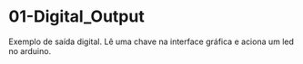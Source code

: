 # 01-Digital_Output
 Exemplo de saída digital. Lê uma chave na interface gráfica e aciona um led no arduino.
